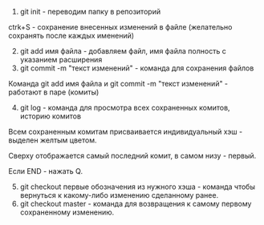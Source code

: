 1. git init - переводим папку в репозиторий

ctrk+S - сохранение внесенных изменений в файле (желательно сохранять после каждых именений)

2. git add имя файла - добавляем файл, имя файла полность с указанием расширения
3. git commit -m "текст изменений" - команда для сохранения файлов

Команда git add имя файла и git commit -m "текст изменений" - работают в паре (комиты)

4. git log - команда для просмотра всех сохраненных комитов, историю комитов

Всем сохраненным комитам присваивается индивидуальный хэш - выделен желтым цветом.

Сверху отображается самый последний комит, в самом низу - первый.

Если END - нажать Q.

5. git checkout первые обозначения из нужного хэша - команда чтобы вернуться к какому-либо изменению сделанному ранее.
6. git checkout master - команда для возвращения к самому первому сохраненному изменению.

